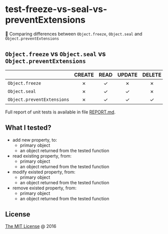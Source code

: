 # test-freeze-vs-seal-vs-preventExtensions

:ledger: Comparing differences between `Object.freeze`, `Object.seal` and 
`Object.preventExtensions`

## `Object.freeze` vs `Object.seal` vs `Object.preventExtensions`

|   |CREATE|READ|UPDATE|DELETE|
|---|:---:|:---:|:---:|:---:|
|`Object.freeze`| ✗ | ✓ | ✗ | ✗ |
|`Object.seal`| ✗ | ✓ | ✓ | ✗ |
|`Object.preventExtensions`| ✗ | ✓ | ✓ | ✓ |

Full report of unit tests is available in file [REPORT.md](./REPORT.md).

## What I tested?

* add new property, to:
    - primary object
    - an object returned from the tested function
* read existing property, from:
    - primary object
    - an object returned from the tested function
* modify existed property, from:
    - primary object
    - an object returned from the tested function
* remove existed property, from:
    - primary object
    - an object returned from the tested function

## License

[The MIT License](http://piecioshka.mit-license.org) @ 2016
